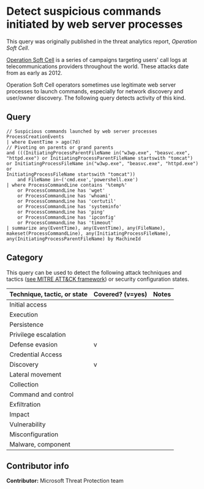 # Detect suspicious commands initiated by web server processes

This query was originally published in the threat analytics report, *Operation Soft Cell*.

[Operation Soft Cell](https://www.cybereason.com/blog/operation-soft-cell-a-worldwide-campaign-against-telecommunications-providers) is a series of campaigns targeting users' call logs at telecommunications providers throughout the world. These attacks date from as early as 2012.

Operation Soft Cell operators sometimes use legitimate web server processes to launch commands, especially for network discovery and user/owner discovery. The following query detects activity of this kind.

## Query

```Kusto
// Suspicious commands launched by web server processes
ProcessCreationEvents
| where EventTime > ago(7d)
// Pivoting on parents or grand parents
and (((InitiatingProcessParentFileName in("w3wp.exe", "beasvc.exe",
"httpd.exe") or InitiatingProcessParentFileName startswith "tomcat")
or InitiatingProcessFileName in("w3wp.exe", "beasvc.exe", "httpd.exe") or
InitiatingProcessFileName startswith "tomcat"))
    and FileName in~('cmd.exe','powershell.exe')
| where ProcessCommandLine contains '%temp%'
    or ProcessCommandLine has 'wget'
    or ProcessCommandLine has 'whoami'
    or ProcessCommandLine has 'certutil'
    or ProcessCommandLine has 'systeminfo'
    or ProcessCommandLine has 'ping'
    or ProcessCommandLine has 'ipconfig'
    or ProcessCommandLine has 'timeout'
| summarize any(EventTime), any(EventTime), any(FileName),
makeset(ProcessCommandLine), any(InitiatingProcessFileName),
any(InitiatingProcessParentFileName) by MachineId
```

## Category

This query can be used to detect the following attack techniques and tactics ([see MITRE ATT&CK framework](https://attack.mitre.org/)) or security configuration states.

| Technique, tactic, or state | Covered? (v=yes) | Notes |
|------------------------|----------|-------|
| Initial access |  |  |
| Execution |  |  |
| Persistence |  |  |
| Privilege escalation |  |  |
| Defense evasion | v |  |
| Credential Access |  |  |
| Discovery | v |  |
| Lateral movement |  |  |
| Collection |  |  |
| Command and control |  |  |
| Exfiltration |  |  |
| Impact |  |  |
| Vulnerability |  |  |
| Misconfiguration |  |  |
| Malware, component |  |  |

## Contributor info

**Contributor:** Microsoft Threat Protection team
